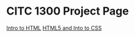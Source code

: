 # CITC 1300 Project Page

<a href="intro_to_html/index.html">Intro to HTML</a>
<a href="HTML5_intro_to_css/index.html">HTML5 and Into to CSS</a>
